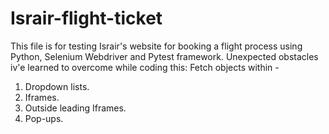 # Israir-flight-ticket

This file is for testing Israir's website for booking a flight process using Python, Selenium Webdriver and Pytest framework.
Unexpected obstacles iv'e learned to overcome while coding this:
Fetch objects within -
1. Dropdown lists.
2. Iframes.
3. Outside leading Iframes.
4. Pop-ups.
